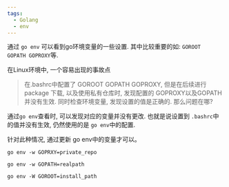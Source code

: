 ```yaml
---
tags:
  - Golang
  - env
---
```

通过 `go env` 可以看到go环境变量的一些设置.  其中比较重要的如: `GOROOT  GOPATH GOPROXY`等.

在Linux环境中, 一个容易出现的事故点
> 在.bashrc中配置了 GOROOT GOPATH GOPROXY, 但是在后续进行package 下载, 以及使用私有仓库时,  发现配置的 GOPROXY以及GOPATH并没有生效.  同时检查环境变量,  发现设置的值是正确的.  那么问题在哪? 

通过`go env`查看时,  可以发现对应的变量并没有更改.  也就是说设置到 `.bashrc`中的值并没有生效,  仍然使用的是  `go env`中的配置.

针对此种情况, 通过更新 go env中的变量才可以。
```shell
go env -w GOPRXY=private_repo

go env -w GOPATH=realpath

go env -W GOROOT=install_path
```










